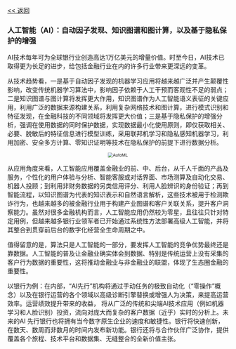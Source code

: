 [<< 返回](/Advisory/FinTech/影响未来金融行业的七大科技要素?id=一、人工智能（ai）：自动因子发现、知识图谱和图计算，以及基于隐私保护的增强)
### 人工智能（AI）：自动因子发现、知识图谱和图计算，以及基于隐私保护的增强

AI技术每年可为全球银行业创造高达1万亿美元的增量价值。时至今日，AI技术已取得更为长足的进步，给包括金融行业在内的许多行业带来更深远的变革。

从技术趋势看，一是基于自动因子发现的机器学习应用将越来越广泛并产生颠覆性影响，改变传统机器学习算法中，影响因子依赖于人工干预而客观性不足的弱点；二是知识图谱与图计算将发挥更大作用，知识图谱作为人工智能语义表征的关键应用，利用广泛的数据来源构建关系，利用复杂网络技术和图计算，进行模式识别和特征发现，在金融科技的不同领域将发挥更大价值；三是基于隐私保护的增强分析，强调在使用数据的同时保护数据，实现数据最小化使用原则，即仅获取相关、必要、脱敏后的特征信息进行模型训练，采用联邦机学习和隐私感知机器学习，利用加密、安全多方计算、零知识证明等技术在隐私保护的前提下进行数据分析。

<div align="center"><img src="https://images.idgesg.net/images/article/2020/11/google-cloud-ai-platform-03-100865393-large.jpg" alt="AutoML" style="zoom:67%;" /></div>

从应用角度来看，人工智能应用覆盖金融业的前、中、后台，从千人千面的产品及服务，个性化的用户体验与分析、智能客服或对话界面、市场测算及自动化交易、机器人投顾；到利用非财务数据的另类信用评分、利用人脸辨识的身份验证；再到智能流程，以知识图谱为代表的知识表示和自然语言解析，这些技术被用于检测欺诈行为，也越来越多的被金融行业用于构建产业图谱和客户关联关系，提升客户洞察能力。虽然对很多金融机构而言，人工智能应用仍然较为零星，且往往只针对特定用例，但越来越多银行业领军者已开始通过系统性方法部署高级人工智能，并将其整合到贯穿前后台的数字化经营全生命周期之中。

值得留意的是，算法只是人工智能的一部分，要发挥人工智能的竞争优势最终还是靠数据。人工智能的普及让金融业确实体会到数据、特别是传统运营上没有采集的客户行为数据的重要性，这将推动金融业与非金融业的联盟，体现了生态圈金融的重要性。

以银行为例：在内部，“AI先行”机构将通过手动任务的极致自动化（“零操作”概念）以及在银行运营的各个领域以高级诊断引擎替换或增强人为决策，来提高运营效率。运营绩效提升带来的收益， 将从广泛的传统和尖端AI技术应用（例如机器学习和人脸识别）投资，流向对庞大而复杂的客户数据（近乎）实时的分析上。未来的AI 先行银行也将拥有当今数字原生企业的速度和敏捷性。银行将快速创新，在数天、数周而非数月的时间内发布新功能。银行还将与合作伙伴广泛协作，提供覆盖各个旅程、技术平台和数据集、无缝整合的全新价值主张。
